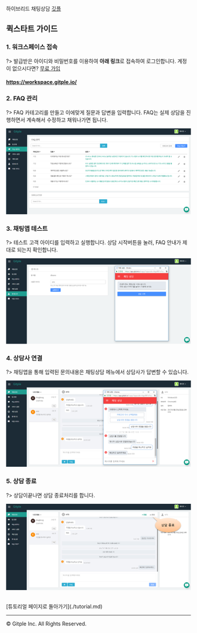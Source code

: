 하이브리드 채팅상담 [깃플](https://gitple.io)

## 퀵스타트 가이드

### 1. 워크스페이스 접속
?> 발급받은 아이디와 비밀번호를 이용하여 **아래 링크**로 접속하여 로그인합니다. 계정이 없으시다면? [무료 가입](https://workspace.gitple.io/#/register)

#### https://workspace.gitple.io/

### 2. FAQ 관리
?> FAQ 카테고리를 만들고 이에맞게 질문과 답변을 입력합니다. FAQ는 실제 상담을 진행하면서 계속해서 수정하고 채워나가면 됩니다.

![Workspace FAQ Setting](./assets/images/ws-faqSetting.png)

### 3. 채팅앱 테스트
?> 테스트 고객 아이디를 입력하고 실행합니다. 상담 시작버튼을 눌러, FAQ 안내가 제대로 되는지 확인합니다.

![Workspace App Test](./assets/images/ws-appTest.png)


### 4. 상담사 연결
?> 채팅앱을 통해 입력된 문의내용은 채팅상담 메뉴에서 상담사가 답변할 수 있습니다.

![Workspace App Test Chat](./assets/images/ws-appTestChat.png)


### 5. 상담 종료
?> 상담이끝나면 상담 종료처리를 합니다.

![Workspace Chat Close](./assets/images/ws-chatClose.png)

<br>
[튜토리얼 페이지로 돌아가기](./tutorial.md)

---

© Gitple Inc. All Rights Reserved.
